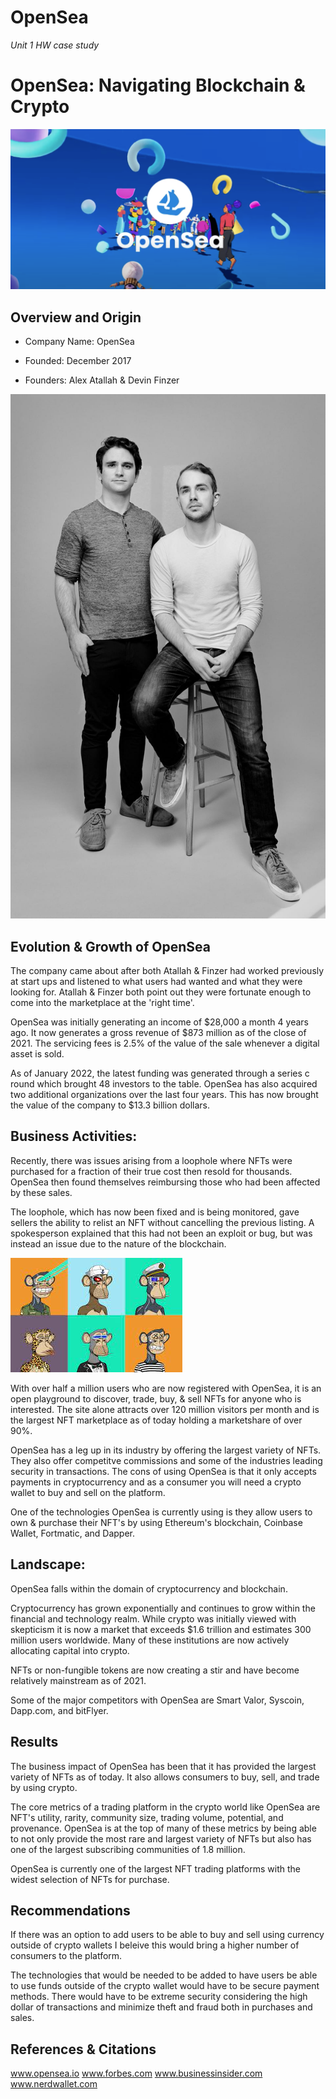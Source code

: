 # OpenSea
*Unit 1 HW case study*
# OpenSea: Navigating Blockchain & Crypto 

![markdown-image-logo](Images/Opensealogo.webp)

## **Overview and Origin**

* Company Name: OpenSea

* Founded: December 2017

* Founders: Alex Atallah & Devin Finzer

![markdown-image-founder](FoundersofOpensea.jpeg) 

## **Evolution & Growth of OpenSea**

The company came about after both Atallah & Finzer had worked previously at start ups and listened to what users had wanted and what they were looking for. Atallah & Finzer both point out they were fortunate enough to come into the marketplace at the 'right time'.

OpenSea was initially generating an income of $28,000 a month 4 years ago. It now generates a gross revenue of $873 million as of the close of 2021.  The servicing fees is 2.5% of the value of the sale whenever a digital asset is sold. 

As of January 2022, the latest funding was generated through a series c round which brought 48 investors to the table.  OpenSea has also acquired two additional organizations over the last four years. This has now brought the value of the company to $13.3 billion dollars.


## **Business Activities:**

Recently, there was issues arising from a loophole where NFTs were purchased for a fraction of their true cost then resold for thousands.  OpenSea then found themselves reimbursing those who had been affected by these sales.  

The loophole, which has now been fixed and is being monitored, gave sellers the ability to relist an NFT without cancelling the previous listing.  A spokesperson explained that this had not been an exploit or bug, but was instead an issue due to the nature of the blockchain.

![markdown-image-ape](Images/Boredape.jpeg)

With over half a million users who are now registered with OpenSea, it is an open playground to discover, trade, buy, & sell NFTs for anyone who is interested.   The site alone attracts over 120 million visitors per month and is the largest NFT marketplace as of today holding a marketshare of over 90%.

OpenSea has a leg up in its industry by offering the largest variety of NFTs.  They also offer competitve commissions and some of the industries leading security in transactions. The cons of using OpenSea is that it only accepts payments in cryptocurrency and as a consumer you will need a crypto wallet to buy and sell on the platform.

One of the technologies OpenSea is currently using is they allow users to own & purchase their NFT's by using Ethereum's blockchain, Coinbase Wallet, Fortmatic, and Dapper.


## **Landscape:**

OpenSea falls within the domain of cryptocurrency and blockchain.

Cryptocurrency has grown exponentially and continues to grow within the financial and technology realm.  While crypto was initially viewed with skepticism it is now a market that exceeds $1.6 trillion and estimates 300 million users worldwide. Many of these institutions are now actively allocating capital into crypto.

NFTs or non-fungible tokens are now creating a stir and have become relatively mainstream as of 2021.  

Some of the major competitors with OpenSea are Smart Valor, Syscoin, Dapp.com, and bitFlyer.


## **Results**

The business impact of OpenSea has been that it has provided the largest variety of NFTs as of today. It also allows consumers to buy, sell, and trade by using crypto.

The core metrics of a trading platform in the crypto world like OpenSea are NFT's utility, rarity, community size, trading volume, potential, and provenance.  OpenSea is at the top of many of these metrics by being able to not only provide the most rare and largest variety of NFTs but also has one of the largest subscribing communities of 1.8 million.

OpenSea is currently one of the largest NFT trading platforms with the widest selection of NFTs for purchase.


## Recommendations

If there was an option to add users to be able to buy and sell using currency outside of crypto wallets I beleive this would bring a higher number of consumers to the platform.

The technologies that would be needed to be added to have users be able to use funds outside of the crypto wallet would have to be secure payment methods.  There would have to be extreme security considering the high dollar of transactions and minimize theft and fraud both in purchases and sales.


## References & Citations
www.opensea.io
www.forbes.com
www.businessinsider.com
www.nerdwallet.com